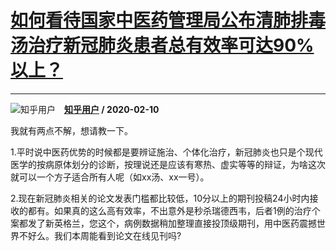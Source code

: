 # [如何看待国家中医药管理局公布清肺排毒汤治疗新冠肺炎患者总有效率可达90%以上？](https://www.zhihu.com/answer/1008018625)

--------------------------------------------------------------------------------------

![知乎用户](https://pic4.zhimg.com/da8e974dc.jpg?source=1940ef5c "知乎用户")&emsp;**[知乎用户](https://www.zhihu.com/people/) / 2020-02-10**

我就有两点不解，想请教一下。

1.平时说中医药优势的时候都是要辨证施治、个体化治疗，新冠肺炎也只是个现代医学的按病原体划分的诊断，按理说还是应该有寒热、虚实等等的辩证，为啥这次就可以一个方子适合所有人呢（如xx汤、xx一号）。

2.现在新冠肺炎相关的论文发表门槛都比较低，10分以上的期刊投稿24小时内接收的都有。如果真的这么高有效率，不出意外是秒杀瑞德西韦，后者1例的治疗个案都发了新英格兰，您这个，病例数据稍加整理直接投顶级期刊，用中医药震撼世界不好么。我们本周能看到论文在线见刊吗?

